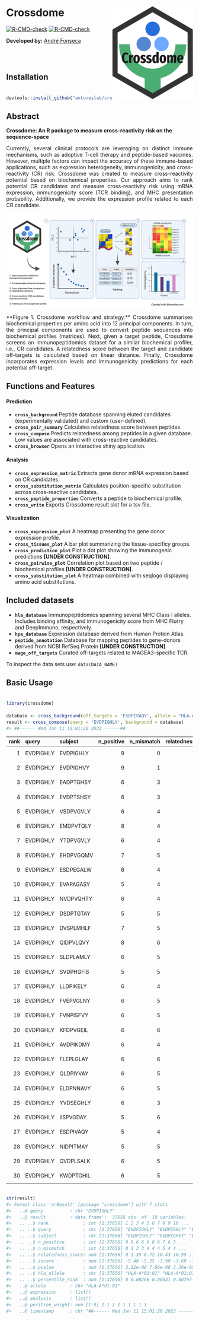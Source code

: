 
<!-- README.md is generated from README.Rmd. Please edit that file -->

# Crossdome <a href=''><img src="man/figures/logo.png" align="right" height="250px"/></a>

<!-- badges: start -->

[![R-CMD-check](https://github.com/oandrefonseca/crossdome/workflows/R-CMD-check/badge.svg)](https://github.com/oandrefonseca/crossdome/actions)
[![R-CMD-check](https://github.com/oandrefonseca/crossdome/actions/workflows/R-CMD-check.yaml/badge.svg)](https://github.com/oandrefonseca/crossdome/actions/workflows/R-CMD-check.yaml)
<!-- badges: end -->

**Developed by:** [André Fonseca](oandrefonseca@gmail.com)

<br> <br>

## Installation

``` r

devtools::install_github("antuneslab/crossdome")
```

## Abstract

**Crossdome: An R package to measure cross-reactivity risk on the
sequence-space**

<p align="justify">
Currently, several clinical protocols are leveraging on distinct immune
mechanisms, such as adoptive T-cell therapy and peptide-based vaccines.
However, multiple factors can impact the accuracy of these immune-based
applications, such as expression heterogeneity, immunogenicity, and
cross-reactivity (CR) risk. Crossdome was created to measure
cross-reactivity potential based on biochemical properties. Our approach
aims to rank potential CR candidates and measure cross-reactivity risk
using mRNA expression, immunogenicity score (TCR binding), and MHC
presentation probability. Additionally, we provide the expression
profile related to each CR candidate.
</p>

<a href=''><img src="man/figures/workflow.png" align="center"/></a>

<p align="justify">
**Figure 1. Crossdome workflow and strategy.** Crossdome summarises
biochemical properties per amino acid into 12 principal components. In
turn, the principal components are used to convert peptide sequences
into biochemical profiles (matrices). Next, given a target peptide,
Crossdome screens an immunopeptidomics dataset for a similar biochemical
profiler, i.e., CR candidates. A relatedness score between the target
and candidate off-targets is calculated based on linear distance.
Finally, Crossdome incorporates expression levels and immunogenicity
predictions for each potential off-target.
</p>

## Functions and Features

#### Prediction

- **`cross_background`** Peptide database spanning eluted candidates
  (experimentally validated) and custom (user-defined).
- **`cross_pair_summary`** Calculates relatedness score between
  peptides.
- **`cross_compose`** Predicts relatedness among peptides in a given
  database. Low values are associated with cross-reactive candidates.
- **`cross_browser`** Opens an interactive shiny application.

#### Analysis

- **`cross_expression_matrix`** Extracts gene donor mRNA expression
  based on CR candidates.
- **`cross_substitution_matrix`** Calculates position-specific
  substitution across cross-reactive candidates.
- **`cross_peptide_properties`** Converts a peptide to biochemical
  profile.
- **`cross_write`** Exports Crossdome result slot for a tsv file.

#### Visualization

- **`cross_expression_plot`** A heatmap presenting the gene donor
  expression profile.
- **`cross_tissues_plot`** A bar plot summarizing the tissue-specificy
  groups.
- **`cross_prediction_plot`** Plot a dot plot showing the immunogenic
  predictions **\[UNDER CONSTRUCTION\]**.
- **`cross_pairwise_plot`** Correlation plot based on two peptide /
  biochemical profiles **\[UNDER CONSTRUCTION\]**.
- **`cross_substitution_plot`** A heatmap combined with seqlogo
  displaying amino acid substitutions.

## Included datasets

- **`hla_database`** Immunopeptidomics spanning several MHC Class I
  alleles. Includes binding affinity, and immunogenicity score from MHC
  Flurry and DeepImmuno, respectively.
- **`hpa_database`** Expression database derived from Human Protein
  Atlas.
- **`peptide_annotation`** Database for mapping peptides to gene-donors
  derived from NCBI RefSeq Protein **\[UNDER CONSTRUCTION\]**.
- **`mage_off_targets`** Curated off-targets related to MAGEA3-specific
  TCR.

To inspect the data sets use: `data(DATA_NAME)`

## Basic Usage

``` r

library(crossdome)

database <- cross_background(off_targets = 'ESDPIVAQY', allele = "HLA-A*01:01")
result <- cross_compose(query = 'EVDPIGHLY', background = database)
#> ##------ Wed Jan 11 15:01:20 2023 ------##
```

<table>
<thead>
<tr>
<th style="text-align:right;">
rank
</th>
<th style="text-align:left;">
query
</th>
<th style="text-align:left;">
subject
</th>
<th style="text-align:right;">
n_positive
</th>
<th style="text-align:right;">
n_mismatch
</th>
<th style="text-align:right;">
relatedness_score
</th>
<th style="text-align:right;">
pvalue
</th>
<th style="text-align:left;">
hla_allele
</th>
</tr>
</thead>
<tbody>
<tr>
<td style="text-align:right;">
1
</td>
<td style="text-align:left;">
EVDPIGHLY
</td>
<td style="text-align:left;">
EVDPIGHLY
</td>
<td style="text-align:right;">
9
</td>
<td style="text-align:right;">
0
</td>
<td style="text-align:right;">
0.00
</td>
<td style="text-align:right;">
0.0000000
</td>
<td style="text-align:left;">
HLA-A01:01
</td>
</tr>
<tr>
<td style="text-align:right;">
2
</td>
<td style="text-align:left;">
EVDPIGHLY
</td>
<td style="text-align:left;">
EVDPIGHVY
</td>
<td style="text-align:right;">
9
</td>
<td style="text-align:right;">
1
</td>
<td style="text-align:right;">
1.35
</td>
<td style="text-align:right;">
0.0000001
</td>
<td style="text-align:left;">
HLA-A01:01
</td>
</tr>
<tr>
<td style="text-align:right;">
3
</td>
<td style="text-align:left;">
EVDPIGHLY
</td>
<td style="text-align:left;">
EADPTGHSY
</td>
<td style="text-align:right;">
6
</td>
<td style="text-align:right;">
3
</td>
<td style="text-align:right;">
8.72
</td>
<td style="text-align:right;">
0.0000336
</td>
<td style="text-align:left;">
HLA-A01:01
</td>
</tr>
<tr>
<td style="text-align:right;">
4
</td>
<td style="text-align:left;">
EVDPIGHLY
</td>
<td style="text-align:left;">
EVDPTSHSY
</td>
<td style="text-align:right;">
6
</td>
<td style="text-align:right;">
3
</td>
<td style="text-align:right;">
10.43
</td>
<td style="text-align:right;">
0.0001107
</td>
<td style="text-align:left;">
HLA-A01:01
</td>
</tr>
<tr>
<td style="text-align:right;">
5
</td>
<td style="text-align:left;">
EVDPIGHLY
</td>
<td style="text-align:left;">
VSDPVGVLY
</td>
<td style="text-align:right;">
6
</td>
<td style="text-align:right;">
4
</td>
<td style="text-align:right;">
10.95
</td>
<td style="text-align:right;">
0.0001567
</td>
<td style="text-align:left;">
HLA-A01:01
</td>
</tr>
<tr>
<td style="text-align:right;">
6
</td>
<td style="text-align:left;">
EVDPIGHLY
</td>
<td style="text-align:left;">
EMDPVTQLY
</td>
<td style="text-align:right;">
8
</td>
<td style="text-align:right;">
4
</td>
<td style="text-align:right;">
11.23
</td>
<td style="text-align:right;">
0.0001889
</td>
<td style="text-align:left;">
HLA-A01:01
</td>
</tr>
<tr>
<td style="text-align:right;">
7
</td>
<td style="text-align:left;">
EVDPIGHLY
</td>
<td style="text-align:left;">
YTDPVGVLY
</td>
<td style="text-align:right;">
6
</td>
<td style="text-align:right;">
4
</td>
<td style="text-align:right;">
11.53
</td>
<td style="text-align:right;">
0.0002293
</td>
<td style="text-align:left;">
HLA-A01:01
</td>
</tr>
<tr>
<td style="text-align:right;">
8
</td>
<td style="text-align:left;">
EVDPIGHLY
</td>
<td style="text-align:left;">
EHDPVGQMV
</td>
<td style="text-align:right;">
7
</td>
<td style="text-align:right;">
5
</td>
<td style="text-align:right;">
11.69
</td>
<td style="text-align:right;">
0.0002542
</td>
<td style="text-align:left;">
HLA-A01:01
</td>
</tr>
<tr>
<td style="text-align:right;">
9
</td>
<td style="text-align:left;">
EVDPIGHLY
</td>
<td style="text-align:left;">
ESDPEGALW
</td>
<td style="text-align:right;">
6
</td>
<td style="text-align:right;">
4
</td>
<td style="text-align:right;">
12.72
</td>
<td style="text-align:right;">
0.0004821
</td>
<td style="text-align:left;">
HLA-A01:01
</td>
</tr>
<tr>
<td style="text-align:right;">
10
</td>
<td style="text-align:left;">
EVDPIGHLY
</td>
<td style="text-align:left;">
EVAPAGASY
</td>
<td style="text-align:right;">
5
</td>
<td style="text-align:right;">
4
</td>
<td style="text-align:right;">
12.95
</td>
<td style="text-align:right;">
0.0005563
</td>
<td style="text-align:left;">
HLA-A01:01
</td>
</tr>
<tr>
<td style="text-align:right;">
11
</td>
<td style="text-align:left;">
EVDPIGHLY
</td>
<td style="text-align:left;">
NVDPVQHTY
</td>
<td style="text-align:right;">
6
</td>
<td style="text-align:right;">
4
</td>
<td style="text-align:right;">
12.97
</td>
<td style="text-align:right;">
0.0005612
</td>
<td style="text-align:left;">
HLA-A01:01
</td>
</tr>
<tr>
<td style="text-align:right;">
12
</td>
<td style="text-align:left;">
EVDPIGHLY
</td>
<td style="text-align:left;">
DSDPTGTAY
</td>
<td style="text-align:right;">
5
</td>
<td style="text-align:right;">
5
</td>
<td style="text-align:right;">
13.04
</td>
<td style="text-align:right;">
0.0005853
</td>
<td style="text-align:left;">
HLA-A01:01
</td>
</tr>
<tr>
<td style="text-align:right;">
13
</td>
<td style="text-align:left;">
EVDPIGHLY
</td>
<td style="text-align:left;">
DVSPLMHLF
</td>
<td style="text-align:right;">
7
</td>
<td style="text-align:right;">
5
</td>
<td style="text-align:right;">
13.49
</td>
<td style="text-align:right;">
0.0007682
</td>
<td style="text-align:left;">
HLA-A01:01
</td>
</tr>
<tr>
<td style="text-align:right;">
14
</td>
<td style="text-align:left;">
EVDPIGHLY
</td>
<td style="text-align:left;">
QIDPVLQVY
</td>
<td style="text-align:right;">
8
</td>
<td style="text-align:right;">
6
</td>
<td style="text-align:right;">
13.55
</td>
<td style="text-align:right;">
0.0007944
</td>
<td style="text-align:left;">
HLA-A01:01
</td>
</tr>
<tr>
<td style="text-align:right;">
15
</td>
<td style="text-align:left;">
EVDPIGHLY
</td>
<td style="text-align:left;">
SLDPLAMLY
</td>
<td style="text-align:right;">
6
</td>
<td style="text-align:right;">
5
</td>
<td style="text-align:right;">
13.58
</td>
<td style="text-align:right;">
0.0008085
</td>
<td style="text-align:left;">
HLA-A01:01
</td>
</tr>
<tr>
<td style="text-align:right;">
16
</td>
<td style="text-align:left;">
EVDPIGHLY
</td>
<td style="text-align:left;">
SVDPHGFIS
</td>
<td style="text-align:right;">
5
</td>
<td style="text-align:right;">
5
</td>
<td style="text-align:right;">
13.60
</td>
<td style="text-align:right;">
0.0008169
</td>
<td style="text-align:left;">
HLA-A01:01
</td>
</tr>
<tr>
<td style="text-align:right;">
17
</td>
<td style="text-align:left;">
EVDPIGHLY
</td>
<td style="text-align:left;">
LLDPIKELY
</td>
<td style="text-align:right;">
6
</td>
<td style="text-align:right;">
4
</td>
<td style="text-align:right;">
13.66
</td>
<td style="text-align:right;">
0.0008489
</td>
<td style="text-align:left;">
HLA-A01:01
</td>
</tr>
<tr>
<td style="text-align:right;">
18
</td>
<td style="text-align:left;">
EVDPIGHLY
</td>
<td style="text-align:left;">
FVEPVGLNY
</td>
<td style="text-align:right;">
6
</td>
<td style="text-align:right;">
5
</td>
<td style="text-align:right;">
13.75
</td>
<td style="text-align:right;">
0.0008957
</td>
<td style="text-align:left;">
HLA-A01:01
</td>
</tr>
<tr>
<td style="text-align:right;">
19
</td>
<td style="text-align:left;">
EVDPIGHLY
</td>
<td style="text-align:left;">
FVNPISFVY
</td>
<td style="text-align:right;">
6
</td>
<td style="text-align:right;">
5
</td>
<td style="text-align:right;">
13.88
</td>
<td style="text-align:right;">
0.0009614
</td>
<td style="text-align:left;">
HLA-A01:01
</td>
</tr>
<tr>
<td style="text-align:right;">
20
</td>
<td style="text-align:left;">
EVDPIGHLY
</td>
<td style="text-align:left;">
KFDPVGEIL
</td>
<td style="text-align:right;">
6
</td>
<td style="text-align:right;">
6
</td>
<td style="text-align:right;">
14.04
</td>
<td style="text-align:right;">
0.0010592
</td>
<td style="text-align:left;">
HLA-A01:01
</td>
</tr>
<tr>
<td style="text-align:right;">
21
</td>
<td style="text-align:left;">
EVDPIGHLY
</td>
<td style="text-align:left;">
AVDPIKDMY
</td>
<td style="text-align:right;">
6
</td>
<td style="text-align:right;">
4
</td>
<td style="text-align:right;">
14.06
</td>
<td style="text-align:right;">
0.0010678
</td>
<td style="text-align:left;">
HLA-A01:01
</td>
</tr>
<tr>
<td style="text-align:right;">
22
</td>
<td style="text-align:left;">
EVDPIGHLY
</td>
<td style="text-align:left;">
FLEPLGLAY
</td>
<td style="text-align:right;">
6
</td>
<td style="text-align:right;">
6
</td>
<td style="text-align:right;">
14.08
</td>
<td style="text-align:right;">
0.0010839
</td>
<td style="text-align:left;">
HLA-A01:01
</td>
</tr>
<tr>
<td style="text-align:right;">
23
</td>
<td style="text-align:left;">
EVDPIGHLY
</td>
<td style="text-align:left;">
QLDPIYVAY
</td>
<td style="text-align:right;">
6
</td>
<td style="text-align:right;">
5
</td>
<td style="text-align:right;">
14.15
</td>
<td style="text-align:right;">
0.0011284
</td>
<td style="text-align:left;">
HLA-A01:01
</td>
</tr>
<tr>
<td style="text-align:right;">
24
</td>
<td style="text-align:left;">
EVDPIGHLY
</td>
<td style="text-align:left;">
ELDPNNAVY
</td>
<td style="text-align:right;">
6
</td>
<td style="text-align:right;">
5
</td>
<td style="text-align:right;">
14.18
</td>
<td style="text-align:right;">
0.0011473
</td>
<td style="text-align:left;">
HLA-A01:01
</td>
</tr>
<tr>
<td style="text-align:right;">
25
</td>
<td style="text-align:left;">
EVDPIGHLY
</td>
<td style="text-align:left;">
YVDSEGHLY
</td>
<td style="text-align:right;">
6
</td>
<td style="text-align:right;">
3
</td>
<td style="text-align:right;">
14.20
</td>
<td style="text-align:right;">
0.0011600
</td>
<td style="text-align:left;">
HLA-A01:01
</td>
</tr>
<tr>
<td style="text-align:right;">
26
</td>
<td style="text-align:left;">
EVDPIGHLY
</td>
<td style="text-align:left;">
IISPVGDAY
</td>
<td style="text-align:right;">
5
</td>
<td style="text-align:right;">
6
</td>
<td style="text-align:right;">
14.37
</td>
<td style="text-align:right;">
0.0012774
</td>
<td style="text-align:left;">
HLA-A01:01
</td>
</tr>
<tr>
<td style="text-align:right;">
27
</td>
<td style="text-align:left;">
EVDPIGHLY
</td>
<td style="text-align:left;">
ESDPIVAQY
</td>
<td style="text-align:right;">
5
</td>
<td style="text-align:right;">
4
</td>
<td style="text-align:right;">
14.38
</td>
<td style="text-align:right;">
0.0012840
</td>
<td style="text-align:left;">
HLA-A01:01
</td>
</tr>
<tr>
<td style="text-align:right;">
28
</td>
<td style="text-align:left;">
EVDPIGHLY
</td>
<td style="text-align:left;">
NIDPITMAY
</td>
<td style="text-align:right;">
5
</td>
<td style="text-align:right;">
5
</td>
<td style="text-align:right;">
14.38
</td>
<td style="text-align:right;">
0.0012849
</td>
<td style="text-align:left;">
HLA-A01:01
</td>
</tr>
<tr>
<td style="text-align:right;">
29
</td>
<td style="text-align:left;">
EVDPIGHLY
</td>
<td style="text-align:left;">
QVDPLSALK
</td>
<td style="text-align:right;">
6
</td>
<td style="text-align:right;">
5
</td>
<td style="text-align:right;">
14.46
</td>
<td style="text-align:right;">
0.0013432
</td>
<td style="text-align:left;">
HLA-A01:01
</td>
</tr>
<tr>
<td style="text-align:right;">
30
</td>
<td style="text-align:left;">
EVDPIGHLY
</td>
<td style="text-align:left;">
KWDPTGHIL
</td>
<td style="text-align:right;">
6
</td>
<td style="text-align:right;">
5
</td>
<td style="text-align:right;">
14.47
</td>
<td style="text-align:right;">
0.0013482
</td>
<td style="text-align:left;">
HLA-A01:01
</td>
</tr>
</tbody>
</table>

``` r

str(result)
#> Formal class 'xrResult' [package "crossdome"] with 7 slots
#>   ..@ query          : chr "EVDPIGHLY"
#>   ..@ result         :'data.frame':  37656 obs. of  10 variables:
#>   .. ..$ rank             : int [1:37656] 1 2 3 4 5 6 7 8 9 10 ...
#>   .. ..$ query            : chr [1:37656] "EVDPIGHLY" "EVDPIGHLY" "EVDPIGHLY" "EVDPIGHLY" ...
#>   .. ..$ subject          : chr [1:37656] "EVDPIGHLY" "EVDPIGHVY" "EADPTGHSY" "EVDPTSHSY" ...
#>   .. ..$ n_positive       : int [1:37656] 9 9 6 6 6 8 6 7 6 5 ...
#>   .. ..$ n_mismatch       : int [1:37656] 0 1 3 3 4 4 4 5 4 4 ...
#>   .. ..$ relatedness_score: num [1:37656] 0 1.35 8.72 10.43 10.95 ...
#>   .. ..$ zscore           : num [1:37656] -5.48 -5.25 -3.99 -3.69 -3.6 ...
#>   .. ..$ pvalue           : num [1:37656] 2.12e-08 7.66e-08 3.36e-05 1.11e-04 1.57e-04 ...
#>   .. ..$ hla_allele       : chr [1:37656] "HLA-A*01:01" "HLA-A*01:01" "HLA-A*01:01" "HLA-A*01:01" ...
#>   .. ..$ percentile_rank  : num [1:37656] 0 0.00266 0.00531 0.00797 0.01062 ...
#>   ..@ allele         : chr "HLA-A*01:01"
#>   ..@ expression     : list()
#>   ..@ analysis       : list()
#>   ..@ position_weight: num [1:9] 1 1 1 1 1 1 1 1 1
#>   ..@ timestamp      : chr "##------ Wed Jan 11 15:01:20 2023 ------##"
```
